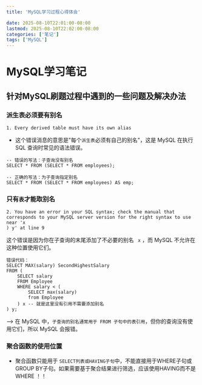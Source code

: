 ```yaml
---
title: 'MySQL学习过程心得体会'

date: 2025-08-10T22:01:00-08:00
lastmod: 2025-08-10T22:02:00-08:00
categories: ['笔记']
tags: ['MySQL']
---
```


# MySQL学习笔记

## 针对MySQL刷题过程中遇到的一些问题及解决办法

### 派生表必须要有别名

```
1. Every derived table must have its own alias
```

* 这个错误消息的意思是"每个``派生表``必须有自己的别名"，这是 MySQL 在执行 SQL 查询时常见的语法错误。

```
-- 错误的写法：子查询没有别名
SELECT * FROM (SELECT * FROM employees);

-- 正确的写法：为子查询指定别名
SELECT * FROM (SELECT * FROM employees) AS emp;
```



### 只有`表`才能取别名

```
2. You have an error in your SQL syntax; check the manual that corresponds to your MySQL server version for the right syntax to use near 'x
) y' at line 9
```

这个错误是因为你在子查询的末尾添加了不必要的别名 ` x` ，而 MySQL 不允许在这种位置使用它们。

```
错误代码：
SELECT MAX(salary) SecondHighestSalary
FROM (
    SELECT salary
    FROM Employee
    WHERE salary < (
        SELECT max(salary)
        from Employee  
    ) x -- 就是这里没有引用不需要添加别名
) y;
```



--> 在 MySQL 中，` 子查询的别名通常用于 FROM 子句中的表引用 `，但你的查询没有使用它们，所以 MySQL 会报错。



### 聚合函数的使用位置

* 聚合函数只能用于 ` SELECT列表或HAVING子句 `中，不能直接用于WHERE子句或GROUP BY子句。如果需要基于聚合结果进行筛选，应该使用HAVING而不是WHERE ！！

